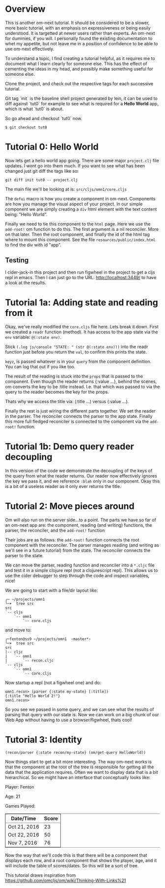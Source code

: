 
# Overview<a id="sec-1" name="sec-1"></a>

This is another om-next tutorial.  It should be considered to be a
slower, more basic tutorial, with an emphasis on expressiveness or
being easily understood.  It is targetted at newer users rather than
experts.  An om-next for dummies, if you will.  I personally found the
existing documentation to whet my appetite, but not leave me in a
position of confidence to be able to use om-next effectively.

To understand a topic, I find creating a tutorial helpful, as it
requires me to document what I learn clearly for someone else.  This
has the effect of cementing the ideas in my head, and possibly make
something useful for someone else.

Clone the project, and check out the respective tags for each
successive tutorial.

Git tag \`init\` is the baseline shell project generated by lein, it can
be used to diff against \`tut0\` for example to see what is required
for a **Hello World** app, which is what \`tut0\` is about.

So go ahead and checkout \`tut0\` now.

    $ git checkout tut0

# Tutorial 0: Hello World<a id="sec-2" name="sec-2"></a>

Now lets get a hello world app going.  There are some major
`project.clj` file updates.  I wont go into them much.  If you want to
see what has been changed just git diff the tags like so:

    git diff init tut0 -- project.clj

The main file we'll be looking at is: `src/cljs/omn1/core.cljs`

The `defui` macro is how you create a component in om-next.
Components are how you manage the visual aspect of your project.  In
our simple component we are simply creating a `div` html element with
the text content being: "Hello World".

Finally we need to tie this component to the `html` page.  Here we use
the `add-root!` om function to do this.  The first argument is
a nil reconciler.  More on that later.  Then the root component, and
finally the id of the html tag where to mount this component.  See the
file `resources/public/index.html` to find the div with id "app".

## Testing<a id="sec-2-1" name="sec-2-1"></a>

I cider-jack-in this project and then run figwheel in the project to
get a cljs repl in emacs.  Then I can just go to the URL:
<http://localhost:3449/> to have a look at the results.

# Tutorial 1a: Adding state and reading from it<a id="sec-3" name="sec-3"></a>

Okay, we've really modified the `core.cljs` file here.  Lets break it
down.  First we created a `readr` function (method).  It has access to
the app state via the `env` variable: `@(:state env)`.

Stick `(.log js/console "STATE: " (str @(:state env)))` into the readr
function just before you return the `val`, to confirm this prints the
state.

`keyz`, is passed whatever is in your `query` from the component
definition.  You can log that out if you like too.

The result of the reading is stuck into the `props` that is passed to
the component.  Even though the reader returns {:value &#x2026;}, behind
the scenes, om converts the key to be :title instead.  I.e. that which
was passed to via the query to the reader becomes the key for the
props.

Thats why we access the title via: (:title &#x2026;) versus (:value &#x2026;).

Finally the rest is just wiring the different parts together.  We set
the reader in the parser.  The reconciler connects the parser to the
app state.  Finally this more full fledged reconciler is connected to
the component via the `add-root!` function.

# Tutorial 1b: Demo query reader decoupling<a id="sec-4" name="sec-4"></a>

In this version of the code we demonstrate the decoupling of the keys
of the query from what the reader returns.  Our reader now effectively
ignores the key we pass it, and we reference `:blah` only in our
component.  Okay this is a bit of a useless reader as it only ever
returns the title.

# Tutorial 2: Move pieces around<a id="sec-5" name="sec-5"></a>

Om will also run on the server side&#x2026;to a point.  The parts we have
so far of an om-next app are: the component, reading (and writing)
functions, the parser, the reconciler, and the `add-root!` function

Their jobs are as follows: the `add-root!` function connects the root
component with the reconciler.  The parser manages reading (and
writing as we'll see in a future tutorial) from the state.  The
reconciler connects the parser to the state.

We can move the parser, reading function and reconciler into a
`*.cljc` file and test it in a simple clojure repl (not a
clojurescript repl).  This allows us to use the cider debugger to step
through the code and inspect variables, nice!

We are going to start with a file/dir layout like:

    ╭─ ~/projects/omn1
    ╰─➤  tree src
    src
    `-- cljs
        `-- omn1
            `-- core.cljs

and move to:

    ╭─fenton@ss9 ~/projects/omn1  ‹master*› 
    ╰─➤  tree src
    src
    |-- cljc
    |   `-- omn1
    |       `-- recon.cljc
    `-- cljs
        `-- omn1
            `-- core.cljs

Now startup a repl (not a figwheel one) and do:

    omn1.recon> (parser {:state my-state} [:title])
    {:title "Hello World 2!"}
    omn1.recon>

So you see we passed in some query, and we can see what the results of
parsing that query with our state is.  Now we can work on a big chunk
of our Web App without having to use a browser/figwheel, thats cool!

# Tutorial 3: Identity<a id="sec-6" name="sec-6"></a>

    (recon/parser {:state recon/my-state} (om/get-query HelloWorld))

Now things start to get a bit more interesting.  The way om-next works
is that the component at the root of the tree is responsible for
getting all the data that the application requires.  Often we want to
display data that is a bit hierarchical.  So we might have an
interface that conceptually looks like:

Player: Fenton

Age: 21

Games Played:

<table border="2" cellspacing="0" cellpadding="6" rules="groups" frame="hsides">


<colgroup>
<col  class="left" />

<col  class="right" />
</colgroup>
<thead>
<tr>
<th scope="col" class="left">Date/Time</th>
<th scope="col" class="right">Score</th>
</tr>
</thead>

<tbody>
<tr>
<td class="left">Oct 21, 2016</td>
<td class="right">23</td>
</tr>


<tr>
<td class="left">Oct 22, 2016</td>
<td class="right">50</td>
</tr>


<tr>
<td class="left">Nov 7, 2016</td>
<td class="right">76</td>
</tr>
</tbody>
</table>

Now the way that we'll code this is that there will be a component
that displays each row, and a root component that shows the player,
age, and it will include the table of scores/dates.  So this will be a
sort of tree.

This tutorial draws inspiration from
<https://github.com/omcljs/om/wiki/Thinking-With-Links%21>
